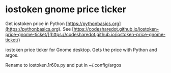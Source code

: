 # iostoken gnome price ticker

Get iostoken price in Python [https://pythonbasics.org](https://pythonbasics.org).
See [https://codesharedot.github.io/iostoken-price-gnome-ticket/](https://codesharedot.github.io/iostoken-price-gnome-ticket/)

iostoken price ticker for Gnome desktop. Gets the price with Python and argos.

Rename to iostoken.1r60s.py and put in ~/.config/argos
